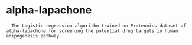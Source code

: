 # alpha-lapachone
      The Logistic regression algorithm trained on Proteomics dataset of alpha-lapachone for screening the potential drug targets in human adipogenesis pathway.
